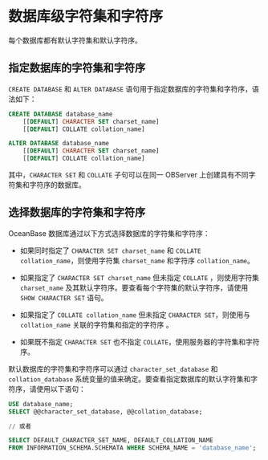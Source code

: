 # 数据库级字符集和字符序

每个数据库都有默认字符集和默认字符序。

## 指定数据库的字符集和字符序

`CREATE DATABASE` 和 `ALTER DATABASE` 语句用于指定数据库的字符集和字符序，语法如下：

```sql
CREATE DATABASE database_name
    [[DEFAULT] CHARACTER SET charset_name]
    [[DEFAULT] COLLATE collation_name]

ALTER DATABASE database_name
    [[DEFAULT] CHARACTER SET charset_name]
    [[DEFAULT] COLLATE collation_name]
```

其中，`CHARACTER SET` 和 `COLLATE` 子句可以在同一 OBServer 上创建具有不同字符集和字符序的数据库。

## 选择数据库的字符集和字符序

OceanBase 数据库通过以下方式选择数据库的字符集和字符序：

* 如果同时指定了 `CHARACTER SET charset_name` 和 `COLLATE collation_name`，则使用字符集 `charset_name` 和字符序 `collation_name`。

* 如果指定了 `CHARACTER SET charset_name` 但未指定 `COLLATE`
，则使用字符集 `charset_name` 及其默认字符序。要查看每个字符集的默认字符序，请使用 `SHOW CHARACTER SET` 语句。

* 如果指定了 `COLLATE collation_name` 但未指定 `CHARACTER SET`，则使用与 `collation_name` 关联的字符集和指定的字符序 。

* 如果既不指定 `CHARACTER SET` 也不指定 `COLLATE`，使用服务器的字符集和字符序。

默认数据库的字符集和字符序可以通过 `character_set_database` 和 `collation_database` 系统变量的值来确定。要查看指定数据库的默认字符集和字符序，请使用以下语句：

```sql
USE database_name;
SELECT @@character_set_database, @@collation_database;

// 或者

SELECT DEFAULT_CHARACTER_SET_NAME, DEFAULT_COLLATION_NAME
FROM INFORMATION_SCHEMA.SCHEMATA WHERE SCHEMA_NAME = 'database_name';
```
